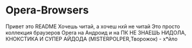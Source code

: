 # Opera-Browsers
Привет это README
Хочешь читай, а хочеш н*х*й не читай
Это просто коллекция браузеров Opera на Андроид и на ПК
НЕ ЗНАЕШЬ НИДОЛА, КНОКСТИКА И СУПЕР АЙДОДА (MISTERPOLPER,Творожок) - х*йло
